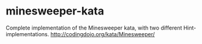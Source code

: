 # minesweeper-kata

Complete implementation of the Minesweeper kata, with two different Hint-implementations.
http://codingdojo.org/kata/Minesweeper/
